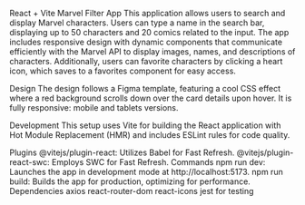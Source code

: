React + Vite Marvel Filter App
This application allows users to search and display Marvel characters. Users can type a name in the search bar, displaying up to 50 characters and 20 comics related to the input. The app includes responsive design with dynamic components that communicate efficiently with the Marvel API to display images, names, and descriptions of characters. Additionally, users can favorite characters by clicking a heart icon, which saves to a favorites component for easy access.

Design
The design follows a Figma template, featuring a cool CSS effect where a red background scrolls down over the card details upon hover. It is fully responsive: mobile and tablets versions.

Development
This setup uses Vite for building the React application with Hot Module Replacement (HMR) and includes ESLint rules for code quality.

Plugins
@vitejs/plugin-react: Utilizes Babel for Fast Refresh.
@vitejs/plugin-react-swc: Employs SWC for Fast Refresh.
Commands
npm run dev: Launches the app in development mode at http://localhost:5173.
npm run build: Builds the app for production, optimizing for performance.
Dependencies
axios
react-router-dom
react-icons
jest for testing

